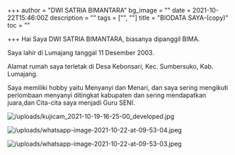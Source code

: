 +++
author = "DWI SATRIA BIMANTARA"
bg_image = ""
date = 2021-10-22T15:46:00Z
description = ""
tags = ["", ""]
title = "BIODATA SAYA-(copy)"
toc = ""

+++
Hai Saya DWI SATRIA BIMANTARA, biasanya dipanggil BIMA.

Saya lahir di Lumajang tanggal 11 Desember 2003.

Alamat rumah saya terletak di Desa Kebonsari, Kec. Sumbersuko, Kab. Lumajang.

Saya memiliki hobby yaitu Menyanyi dan Menari, dan saya sering mengikuti perlombaan menyanyi ditingkat kabupaten dan sering mendapatkan juara,dan Cita-cita saya menjadi Guru SENI.

![/uploads/kujicam_2021-10-19-16-25-00_developed.jpg](https://app.forestry.io/sites/nxswmotrgk3vyg/body-media//uploads/kujicam_2021-10-19-16-25-00_developed.jpg)

![/uploads/whatsapp-image-2021-10-22-at-09-53-04.jpeg](https://app.forestry.io/sites/nxswmotrgk3vyg/body-media//uploads/whatsapp-image-2021-10-22-at-09-53-04.jpeg)

![/uploads/whatsapp-image-2021-10-22-at-09-53-03.jpeg](https://app.forestry.io/sites/nxswmotrgk3vyg/body-media//uploads/whatsapp-image-2021-10-22-at-09-53-03.jpeg)